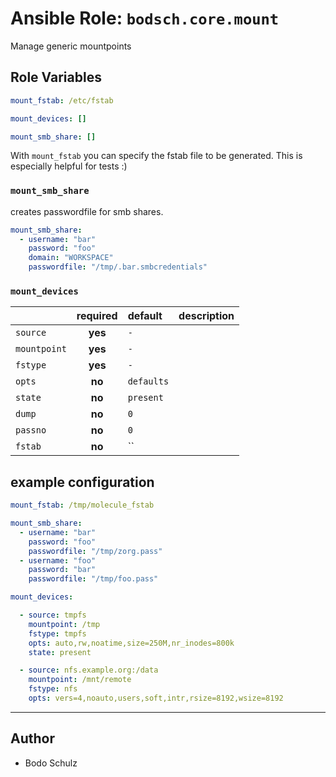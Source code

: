 # Ansible Role:  `bodsch.core.mount`

Manage generic mountpoints


## Role Variables

```yaml
mount_fstab: /etc/fstab

mount_devices: []

mount_smb_share: []
```

With `mount_fstab` you can specify the fstab file to be generated.
This is especially helpful for tests :)


### `mount_smb_share`

creates passwordfile for smb shares.

```yaml
mount_smb_share:
  - username: "bar"
    password: "foo"
    domain: "WORKSPACE"
    passwordfile: "/tmp/.bar.smbcredentials"
```


### `mount_devices`

|              | required | default    | description |
| :---         | :---:    | :---       | :---        |
| `source`     | **yes**  | `-`        |             |
| `mountpoint` | **yes**  | `-`        |             |
| `fstype`     | **yes**  | `-`        |             |
| `opts`       | **no**   | `defaults` |             |
| `state`      | **no**   | `present`  |             |
| `dump`       | **no**   | `0`        |             |
| `passno`     | **no**   | `0`        |             |
| `fstab`      | **no**   | ``         |             |

## example configuration

```yaml
mount_fstab: /tmp/molecule_fstab

mount_smb_share:
  - username: "bar"
    password: "foo"
    passwordfile: "/tmp/zorg.pass"
  - username: "foo"
    password: "bar"
    passwordfile: "/tmp/foo.pass"

mount_devices:

  - source: tmpfs
    mountpoint: /tmp
    fstype: tmpfs
    opts: auto,rw,noatime,size=250M,nr_inodes=800k
    state: present

  - source: nfs.example.org:/data
    mountpoint: /mnt/remote
    fstype: nfs
    opts: vers=4,noauto,users,soft,intr,rsize=8192,wsize=8192
```



---

## Author

- Bodo Schulz
